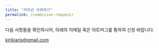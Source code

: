 ```yaml
---
title: "커미션 의뢰하기"
permalink: /commision-request/
---
```


다음 사항들을 확인하시어, 아래의 이메일 혹은 아트머그를 통하여 신청 바랍니다.

<kirikiaris@gmail.com>
